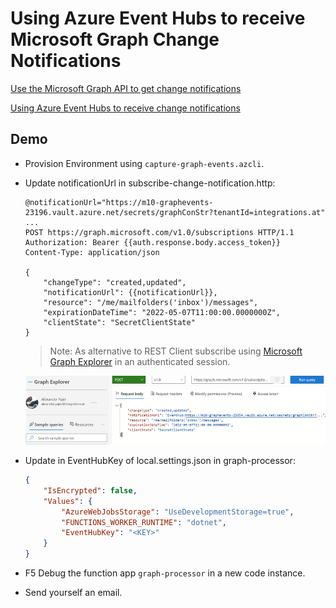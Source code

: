 # Using Azure Event Hubs to receive Microsoft Graph Change Notifications

[Use the Microsoft Graph API to get change notifications](https://docs.microsoft.com/en-us/graph/api/resources/webhooks?view=graph-rest-1.0)

[Using Azure Event Hubs to receive change notifications](https://docs.microsoft.com/en-us/graph/change-notifications-delivery)

## Demo

- Provision Environment using `capture-graph-events.azcli`.

- Update notificationUrl in subscribe-change-notification.http:

    ```
    @notificationUrl="https://m10-graphevents-23196.vault.azure.net/secrets/graphConStr?tenantId=integrations.at"
    ...
    POST https://graph.microsoft.com/v1.0/subscriptions HTTP/1.1
    Authorization: Bearer {{auth.response.body.access_token}}
    Content-Type: application/json

    {
        "changeType": "created,updated",
        "notificationUrl": {{notificationUrl}},
        "resource": "/me/mailfolders('inbox')/messages",
        "expirationDateTime": "2022-05-07T11:00:00.0000000Z",
        "clientState": "SecretClientState"
    }
    ```
    >Note: As alternative to REST Client subscribe using [Microsoft Graph Explorer](https://developer.microsoft.com/en-us/graph/graph-explorer) in an authenticated session.

    ![subscription](_images/subscription.jpg)

- Update in EventHubKey of local.settings.json in graph-processor: 

    ```json
    {
        "IsEncrypted": false,
        "Values": {
            "AzureWebJobsStorage": "UseDevelopmentStorage=true",
            "FUNCTIONS_WORKER_RUNTIME": "dotnet",
            "EventHubKey": "<KEY>"
        }
    }
    ```

- F5 Debug the function app `graph-processor` in a new code instance.

- Send yourself an email.
